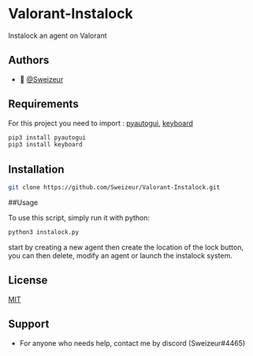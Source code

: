 # Valorant-Instalock
Instalock an agent on Valorant




## Authors

- 👤 [@Sweizeur](https://github.com/sweizeur)



## Requirements

For this project you need to import : [pyautogui](https://pyautogui.readthedocs.io/en/latest/), [keyboard](https://pypi.org/project/keyboard/)

```bash
pip3 install pyautogui
pip3 install keyboard
```
## Installation


```bash
git clone https://github.com/Sweizeur/Valorant-Instalock.git
```


##Usage

To use this script, simply run it with python:

```bash
python3 instalock.py
```
start by creating a new agent then create the location of the lock button, you can then delete, modify an agent or launch the instalock system.

## License

[MIT](https://choosealicense.com/licenses/mit/)


## Support

- For anyone who needs help, contact me by discord (Sweizeur#4465)
